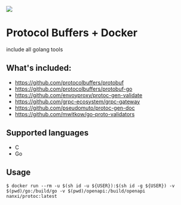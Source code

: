 ![](https://github.com/ti/docker-protobuf/workflows/Docker%20Image/badge.svg)

# Protocol Buffers + Docker

include all golang tools

## What's included:
- https://github.com/protocolbuffers/protobuf
- https://github.com/protocolbuffers/protobuf-go
- https://github.com/envoyproxy/protoc-gen-validate
- https://github.com/grpc-ecosystem/grpc-gateway
- https://github.com/pseudomuto/protoc-gen-doc
- https://github.com/mwitkow/go-proto-validators

## Supported languages
- C
- Go

## Usage
```
$ docker run --rm -u $(sh id -u ${USER}):$(sh id -g ${USER}) -v $(pwd)/go:/build/go -v $(pwd)/openapi:/build/openapi nanxi/protoc:latest
```

